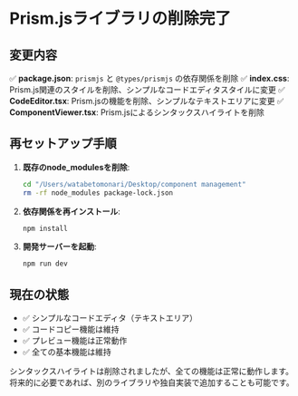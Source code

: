# Prism.jsライブラリの削除完了

## 変更内容

✅ **package.json**: `prismjs` と `@types/prismjs` の依存関係を削除
✅ **index.css**: Prism.js関連のスタイルを削除、シンプルなコードエディタスタイルに変更
✅ **CodeEditor.tsx**: Prism.jsの機能を削除、シンプルなテキストエリアに変更
✅ **ComponentViewer.tsx**: Prism.jsによるシンタックスハイライトを削除

## 再セットアップ手順

1. **既存のnode_modulesを削除**:
   ```bash
   cd "/Users/watabetomonari/Desktop/component management"
   rm -rf node_modules package-lock.json
   ```

2. **依存関係を再インストール**:
   ```bash
   npm install
   ```

3. **開発サーバーを起動**:
   ```bash
   npm run dev
   ```

## 現在の状態

- ✅ シンプルなコードエディタ（テキストエリア）
- ✅ コードコピー機能は維持
- ✅ プレビュー機能は正常動作
- ✅ 全ての基本機能は維持

シンタックスハイライトは削除されましたが、全ての機能は正常に動作します。将来的に必要であれば、別のライブラリや独自実装で追加することも可能です。
